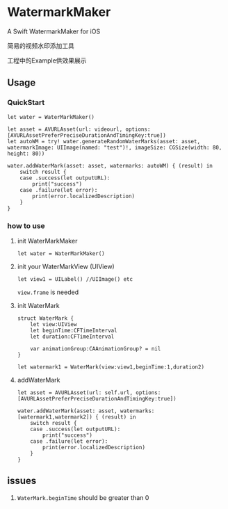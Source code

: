 # WatermarkMaker
 A Swift WatermarkMaker for iOS

 简易的视频水印添加工具
 
 工程中的Example供效果展示


## Usage

### QuickStart
```
let water = WaterMarkMaker()

let asset = AVURLAsset(url: videourl, options: [AVURLAssetPreferPreciseDurationAndTimingKey:true])
let autoWM = try! water.generateRandomWaterMarks(asset: asset, watermarkImage: UIImage(named: "test")!, imageSize: CGSize(width: 80, height: 80))
    
water.addWaterMark(asset: asset, watermarks: autoWM) { (result) in
    switch result {
    case .success(let outputURL):
        print("success")
    case .failure(let error):
        print(error.localizedDescription)
    }
}

```

### how to use

1. init WaterMarkMaker

	`let water = WaterMarkMaker()`
2. init your WaterMarkView (UIView)

	`let view1 = UILabel() //UIImage() etc`
	
	`view.frame` is needed
3. init WaterMark
	
	```
	struct WaterMark {
	    let view:UIView
	    let beginTime:CFTimeInterval
	    let duration:CFTimeInterval
	    
	    var animationGroup:CAAnimationGroup? = nil
	}
	
	let watermark1 = WaterMark(view:view1,beginTime:1,duration2)
	```
4. addWaterMark
	
	```
	let asset = AVURLAsset(url: self.url, options: [AVURLAssetPreferPreciseDurationAndTimingKey:true])
	
	water.addWaterMark(asset: asset, watermarks: [watermark1,watermark2]) { (result) in
	    switch result {
	    case .success(let outputURL):
	        print("success")
	    case .failure(let error):
	        print(error.localizedDescription)
	    }
	}
	```
	
## issues
1. `WaterMark.beginTime` should be greater than 0
